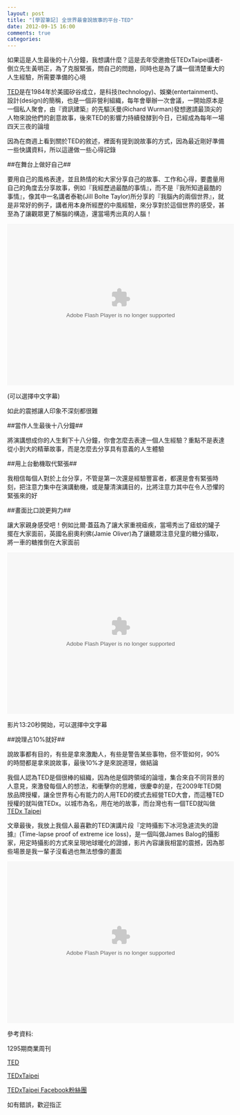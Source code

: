 ```yaml
---
layout: post
title: "[學習筆記] 全世界最會說故事的平台-TED"
date: 2012-09-15 16:00
comments: true
categories: 
---
```


如果這是人生最後的十八分鐘，我想講什麼？這是去年受邀擔任TEDxTaipei講者-倒立先生黃明正，為了克服緊張，問自己的問題，同時也是為了講一個清楚重大的人生經驗，所需要準備的心境

<!--more-->

<a href="http://www.ted.com/" target="_blank">TED</a>是在1984年於美國矽谷成立，是科技(technology)、娛樂(entertainment)、設計(design)的簡稱，也是一個非營利組織，每年會舉辦一次會議，一開始原本是一個私人聚會，由『資訊建築』的先驅沃曼(Richard Wurman)發想邀請最頂尖的人物來說他們的創意故事，後來TED的影響力持續發酵到今日，已經成為每年一場四天三夜的論壇

因為在商週上看到關於TED的敘述，裡面有提到說故事的方式，因為最近剛好準備一些快講資料，所以這邊做一些心得記錄

##在舞台上做好自己##

要用自己的風格表達，並且熱情的和大家分享自己的故事、工作和心得，要盡量用自己的角度去分享故事，例如『我經歷過最酷的事情』，而不是『我所知道最酷的事情』，像其中一名講者泰勒(Jill Bolte Taylor)所分享的『我腦內的兩個世界』，就是非常好的例子，講者用本身所經歷的中風經驗，來分享對於這個世界的感受，甚至為了讓觀眾更了解腦的構造，還當場秀出真的人腦！

<object width="526" height="374">
<param name="movie" value="http://video.ted.com/assets/player/swf/EmbedPlayer.swf"></param>
<param name="allowFullScreen" value="true" />
<param name="allowScriptAccess" value="always"/>
<param name="wmode" value="transparent"></param>
<param name="bgColor" value="#ffffff"></param>
<param name="flashvars" value="vu=http://video.ted.com/talk/stream/2008/Blank/JillBolteTaylor_2008-320k.mp4&su=http://images.ted.com/images/ted/tedindex/embed-posters/JillBolteTaylor-2008.embed_thumbnail.jpg&vw=512&vh=288&ap=0&ti=229&lang=en&introDuration=15330&adDuration=4000&postAdDuration=830&adKeys=talk=jill_bolte_taylor_s_powerful_stroke_of_insight;year=2008;theme=how_the_mind_works;theme=medicine_without_borders;theme=master_storytellers;event=TED2008;tag=biology;tag=brain;tag=consciousness;tag=global+issues;tag=illness;tag=science;&preAdTag=tconf.ted/embed;tile=1;sz=512x288;" />
<embed src="http://video.ted.com/assets/player/swf/EmbedPlayer.swf" pluginspace="http://www.macromedia.com/go/getflashplayer" type="application/x-shockwave-flash" wmode="transparent" bgColor="#ffffff" width="526" height="374" allowFullScreen="true" allowScriptAccess="always" flashvars="vu=http://video.ted.com/talk/stream/2008/Blank/JillBolteTaylor_2008-320k.mp4&su=http://images.ted.com/images/ted/tedindex/embed-posters/JillBolteTaylor-2008.embed_thumbnail.jpg&vw=512&vh=288&ap=0&ti=229&lang=en&introDuration=15330&adDuration=4000&postAdDuration=830&adKeys=talk=jill_bolte_taylor_s_powerful_stroke_of_insight;year=2008;theme=how_the_mind_works;theme=medicine_without_borders;theme=master_storytellers;event=TED2008;tag=biology;tag=brain;tag=consciousness;tag=global+issues;tag=illness;tag=science;&preAdTag=tconf.ted/embed;tile=1;sz=512x288;"></embed>
</object>

(可以選擇中文字幕)

如此的震撼讓人印象不深刻都很難

##當作人生最後十八分鐘##

將演講想成你的人生剩下十八分鐘，你會怎麼去表達一個人生經驗？重點不是表達從小到大的精華故事，而是怎麼去分享具有意義的人生體驗

##用上台動機取代緊張##

我相信每個人對於上台分享，不管是第一次還是經驗豐富者，都還是會有緊張時刻，把注意力集中在演講動機，或是釐清演講目的，比將注意力其中在令人恐懼的緊張來的好

##畫面比口說更夠力##

讓大家親身感受吧！例如比爾‧蓋茲為了讓大家重視瘧疾，當場秀出了瘧蚊的罐子擺在大家面前，英國名廚奧利佛(Jamie Oliver)為了讓聽眾注意兒童的糖分攝取，將一車的糖推倒在大家面前

<object width="526" height="374"><param name="movie" value="http://video.ted.com/assets/player/swf/EmbedPlayer.swf"></param><param name="allowFullScreen" value="true" /><param name="allowScriptAccess" value="always"/><param name="wmode" value="transparent"></param><param name="bgColor" value="#ffffff"></param><param name="flashvars" value="vu=http://video.ted.com/talk/stream/2010/Blank/JamieOliver_2010-320k.mp4&su=http://images.ted.com/images/ted/tedindex/embed-posters/JamieOliver-2010.embed_thumbnail.jpg&vw=512&vh=288&ap=0&ti=765&lang=en&introDuration=15330&adDuration=4000&postAdDuration=830&adKeys=talk=jamie_oliver;year=2010;theme=food_matters;theme=ted_prize_winners;theme=listening_to_teachers;event=TED2010;tag=business;tag=education;tag=food;tag=global+issues;tag=health;&preAdTag=tconf.ted/embed;tile=1;sz=512x288;" /><embed src="http://video.ted.com/assets/player/swf/EmbedPlayer.swf" pluginspace="http://www.macromedia.com/go/getflashplayer" type="application/x-shockwave-flash" wmode="transparent" bgColor="#ffffff" width="526" height="374" allowFullScreen="true" allowScriptAccess="always" flashvars="vu=http://video.ted.com/talk/stream/2010/Blank/JamieOliver_2010-320k.mp4&su=http://images.ted.com/images/ted/tedindex/embed-posters/JamieOliver-2010.embed_thumbnail.jpg&vw=512&vh=288&ap=0&ti=765&lang=en&introDuration=15330&adDuration=4000&postAdDuration=830&adKeys=talk=jamie_oliver;year=2010;theme=food_matters;theme=ted_prize_winners;theme=listening_to_teachers;event=TED2010;tag=business;tag=education;tag=food;tag=global+issues;tag=health;&preAdTag=tconf.ted/embed;tile=1;sz=512x288;"></embed></object>

影片13:20秒開始，可以選擇中文字幕

##說理占10%就好##

說故事都有目的，有些是拿來激勵人，有些是警告某些事物，但不管如何，90%的時間都是拿來說故事，最後10%才是來說道理，做結論

我個人認為TED是個很棒的組織，因為他是個跨領域的論壇，集合來自不同背景的人意見，來激發每個人的想法，和衝擊你的思維，很慶幸的是，在2009年TED開放品牌授權，讓全世界有心有能力的人用TED的模式去經營TED大會，而這種TED授權的就叫做TEDx。以城市為名，用在地的故事，而台灣也有一個TED就叫做<a href="http://tedxtaipei.com/" target="_blank">TEDx Taipei</a>

文章最後，我放上我個人最喜歡的TED演講片段『定時攝影下冰河急遽流失的證據』(Time-lapse proof of extreme ice loss)，是一個叫做James Balog的攝影家，用定時攝影的方式來呈現地球暖化的證據，影片內容讓我相當的震撼，因為那些場景是我一輩子沒看過也無法想像的畫面

<object width="526" height="374"><param name="movie" value="http://video.ted.com/assets/player/swf/EmbedPlayer.swf"></param><param name="allowFullScreen" value="true" /><param name="allowScriptAccess" value="always"/><param name="wmode" value="transparent"></param><param name="bgColor" value="#ffffff"></param><param name="flashvars" value="vu=http://video.ted.com/talk/stream/2009G/Blank/JamesBalog_2009G-320k.mp4&su=http://images.ted.com/images/ted/tedindex/embed-posters/JamesBalog-2009G.embed_thumbnail.jpg&vw=512&vh=288&ap=0&ti=628&lang=en&introDuration=15330&adDuration=4000&postAdDuration=830&adKeys=talk=james_balog_time_lapse_proof_of_extreme_ice_loss;year=2009;theme=a_greener_future;theme=media_that_matters;theme=to_boldly_go;event=TEDGlobal+2009;tag=climate+change;tag=global+issues;tag=photography;tag=science;tag=technology;&preAdTag=tconf.ted/embed;tile=1;sz=512x288;" /><embed src="http://video.ted.com/assets/player/swf/EmbedPlayer.swf" pluginspace="http://www.macromedia.com/go/getflashplayer" type="application/x-shockwave-flash" wmode="transparent" bgColor="#ffffff" width="526" height="374" allowFullScreen="true" allowScriptAccess="always" flashvars="vu=http://video.ted.com/talk/stream/2009G/Blank/JamesBalog_2009G-320k.mp4&su=http://images.ted.com/images/ted/tedindex/embed-posters/JamesBalog-2009G.embed_thumbnail.jpg&vw=512&vh=288&ap=0&ti=628&lang=en&introDuration=15330&adDuration=4000&postAdDuration=830&adKeys=talk=james_balog_time_lapse_proof_of_extreme_ice_loss;year=2009;theme=a_greener_future;theme=media_that_matters;theme=to_boldly_go;event=TEDGlobal+2009;tag=climate+change;tag=global+issues;tag=photography;tag=science;tag=technology;&preAdTag=tconf.ted/embed;tile=1;sz=512x288;"></embed></object>

參考資料:

1295期商業周刊

<a href="http://www.ted.com/" target="_blank">TED</a>

<a href="http://tedxtaipei.com/" target="_blank">TEDxTaipei</a>

<a href="https://www.facebook.com/TEDxTaipei" target="_blank">TEDxTaipei Facebook粉絲團</a>

如有錯誤，歡迎指正
